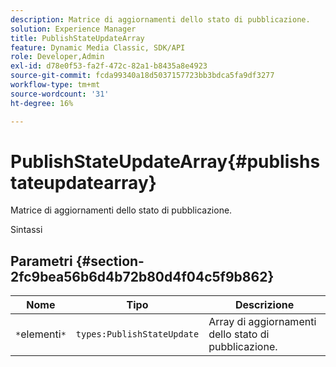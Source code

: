 ```yaml
---
description: Matrice di aggiornamenti dello stato di pubblicazione.
solution: Experience Manager
title: PublishStateUpdateArray
feature: Dynamic Media Classic, SDK/API
role: Developer,Admin
exl-id: d78e0f53-fa2f-472c-82a1-b8435a8e4923
source-git-commit: fcda99340a18d5037157723bb3bdca5fa9df3277
workflow-type: tm+mt
source-wordcount: '31'
ht-degree: 16%

---
```


# PublishStateUpdateArray{#publishstateupdatearray}

Matrice di aggiornamenti dello stato di pubblicazione.

Sintassi

## Parametri {#section-2fc9bea56b6d4b72b80d4f04c5f9b862}

| Nome | Tipo | Descrizione |
|---|---|---|
| `*`elementi`*` | `types:PublishStateUpdate` | Array di aggiornamenti dello stato di pubblicazione. |
